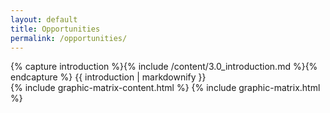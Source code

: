 ```yaml
---
layout: default
title: Opportunities
permalink: /opportunities/
---
```


<section class="introduction wrapper content">
{% capture introduction %}{% include /content/3.0_introduction.md %}{% endcapture %}
  {{ introduction | markdownify }}
</section>
<section>
  <div class="wrapper content">
    <div class="fullWidth">
    {% include graphic-matrix-content.html %}
    {% include graphic-matrix.html %}
    </div>
  </div>
</section>
